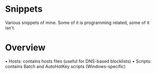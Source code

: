 # Snippets
Various snippets of mine. Some of it is programming related, some of it isn't.

# Overview
• Hosts: contains hosts files (useful for DNS-based blocklists)
• Scripts: contains Batch and AutoHotKey scripts (Windows-specific)
